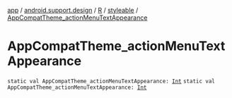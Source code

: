 [app](../../../index.md) / [android.support.design](../../index.md) / [R](../index.md) / [styleable](index.md) / [AppCompatTheme_actionMenuTextAppearance](.)

# AppCompatTheme_actionMenuTextAppearance

`static val AppCompatTheme_actionMenuTextAppearance: `[`Int`](https://kotlinlang.org/api/latest/jvm/stdlib/kotlin/-int/index.html)
`static val AppCompatTheme_actionMenuTextAppearance: `[`Int`](https://kotlinlang.org/api/latest/jvm/stdlib/kotlin/-int/index.html)